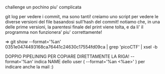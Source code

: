 challenge un pochino piu' complicata

git log per vedere i commit, ma sono tanti!
creiamo uno script per vedere le diverse versioni del file basandosi sull'hash del commit!
notiamo che, in una delle prime versioni, la parentesi finale del print viene tolta, e da li'
il programma non funzionera' piu' correttamente!


=> git show --format='%an' 0351e0474493168ca76441c24630c17554fd09ca | grep 'picoCTF' | xsel -b

DOPPIO PIPELINING PER COPIARE DIRETTAMENTE LA RIGA!
--format='%an' indica NAME dello user ( --format='%an <%ae>' ) per indicare anche la mail :)
